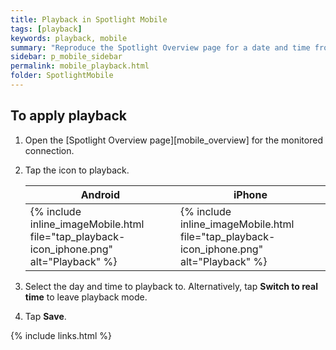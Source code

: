 ```yaml
---
title: Playback in Spotlight Mobile
tags: [playback]
keywords: playback, mobile
summary: "Reproduce the Spotlight Overview page for a date and time from the recent past."
sidebar: p_mobile_sidebar
permalink: mobile_playback.html
folder: SpotlightMobile
---
```


## To apply playback

1. Open the [Spotlight Overview page][mobile_overview] for the monitored connection.
2. Tap the icon to playback.

   Android | iPhone
   --------|-------
   {% include inline_imageMobile.html file="tap_playback-icon_iphone.png" alt="Playback" %} | {% include inline_imageMobile.html file="tap_playback-icon_iphone.png" alt="Playback" %}

3. Select the day and time to playback to. Alternatively, tap **Switch to real time** to leave playback mode.
4. Tap **Save**.

{% include links.html %}
